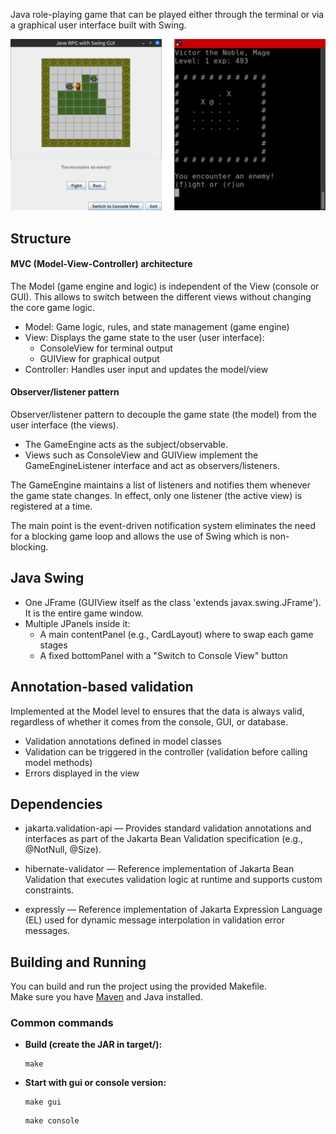 Java role-playing game that can be played either through the terminal or via a graphical user interface built with Swing.

![In-game screenshot of GUI and terminal](java-rpg.png)

## Structure

#### MVC (Model-View-Controller) architecture

The Model (game engine and logic) is independent of the View (console or GUI). This allows to switch between the different views without changing the core game logic.

- Model: Game logic, rules, and state management (game engine)
- View: Displays the game state to the user (user interface):
  - ConsoleView for terminal output
  - GUIView for graphical output
- Controller: Handles user input and updates the model/view

#### Observer/listener pattern

Observer/listener pattern to decouple the game state (the model) from the user interface (the views).

- The GameEngine acts as the subject/observable.
- Views such as ConsoleView and GUIView implement the GameEngineListener interface and act as observers/listeners.

The GameEngine maintains a list of listeners and notifies them whenever the game state changes. In effect, only one listener (the active view) is registered at a time.

The main point is the event-driven notification system eliminates the need for a blocking game loop and allows the use of Swing which is non-blocking.

## Java Swing

- One JFrame (GUIView itself as the class 'extends javax.swing.JFrame'). It is the entire game window.
- Multiple JPanels inside it:
  - A main contentPanel (e.g., CardLayout) where to swap each game stages
  - A fixed bottomPanel with a "Switch to Console View" button

## Annotation-based validation

Implemented at the Model level to ensures that the data is always valid, regardless of whether it comes from the console, GUI, or database.

- Validation annotations defined in model classes
- Validation can be triggered in the controller (validation before calling model methods)
- Errors displayed in the view

## Dependencies

- jakarta.validation-api — Provides standard validation annotations and interfaces as part of the Jakarta Bean Validation specification (e.g., @NotNull, @Size).

- hibernate-validator — Reference implementation of Jakarta Bean Validation that executes validation logic at runtime and supports custom constraints.

- expressly — Reference implementation of Jakarta Expression Language (EL) used for dynamic message interpolation in validation error messages.

## Building and Running

You can build and run the project using the provided Makefile.  
Make sure you have [Maven](https://maven.apache.org/) and Java installed.

### Common commands

- **Build (create the JAR in target/):**

  ```
  make
  ```

- **Start with gui or console version:**

  ```
  make gui
  ```

  ```
  make console
  ```
